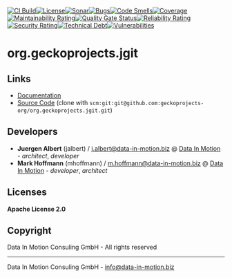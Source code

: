 [![CI Build](https://github.com/geckoprojects-org/org.geckoprojects.jgit/actions/workflows/build.yml/badge.svg)](https://github.com/geckoprojects-org/org.geckoprojects.jgit/actions/workflows/build.yml)[![License](https://github.com/geckoprojects-org/org.geckoprojects.jgit/actions/workflows/license.yml/badge.svg)](https://github.com/geckoprojects-org/org.geckoprojects.jgit/actions/workflows/license.yml )[![Sonar](https://github.com/geckoprojects-org/org.geckoprojects.jgit/actions/workflows/sonar.yml/badge.svg)](https://github.com/geckoprojects-org/org.geckoprojects.jgit/actions/workflows/sonar.yml )[![Bugs](https://sonarcloud.io/api/project_badges/measure?project=geckoprojects-org_org.geckoprojects.jgit&metric=bugs)](https://sonarcloud.io/dashboard?id=geckoprojects-org_org.geckoprojects.jgit)[![Code Smells](https://sonarcloud.io/api/project_badges/measure?project=geckoprojects-org_org.geckoprojects.jgit&metric=code_smells)](https://sonarcloud.io/dashboard?id=geckoprojects-org_org.geckoprojects.jgit)[![Coverage](https://sonarcloud.io/api/project_badges/measure?project=geckoprojects-org_org.geckoprojects.jgit&metric=coverage)](https://sonarcloud.io/dashboard?id=geckoprojects-org_org.geckoprojects.jgit)[![Maintainability Rating](https://sonarcloud.io/api/project_badges/measure?project=geckoprojects-org_org.geckoprojects.jgit&metric=sqale_rating)](https://sonarcloud.io/dashboard?id=geckoprojects-org_org.geckoprojects.jgit)[![Quality Gate Status](https://sonarcloud.io/api/project_badges/measure?project=geckoprojects-org_org.geckoprojects.jgit&metric=alert_status)](https://sonarcloud.io/dashboard?id=geckoprojects-org_org.geckoprojects.jgit)[![Reliability Rating](https://sonarcloud.io/api/project_badges/measure?project=geckoprojects-org_org.geckoprojects.jgit&metric=reliability_rating)](https://sonarcloud.io/dashboard?id=geckoprojects-org_org.geckoprojects.jgit)[![Security Rating](https://sonarcloud.io/api/project_badges/measure?project=geckoprojects-org_org.geckoprojects.jgit&metric=security_rating)](https://sonarcloud.io/dashboard?id=geckoprojects-org_org.geckoprojects.jgit)[![Technical Debt](https://sonarcloud.io/api/project_badges/measure?project=geckoprojects-org_org.geckoprojects.jgit&metric=sqale_index)](https://sonarcloud.io/dashboard?id=geckoprojects-org_org.geckoprojects.jgit)[![Vulnerabilities](https://sonarcloud.io/api/project_badges/measure?project=geckoprojects-org_org.geckoprojects.jgit&metric=vulnerabilities)](https://sonarcloud.io/dashboard?id=geckoprojects-org_org.geckoprojects.jgit)

# org.geckoprojects.jgit

## Links

* [Documentation](https://github.com/geckoprojects-org/org.geckoprojects.jgit)
* [Source Code](https://github.com/geckoprojects-org/org.geckoprojects.jgit) (clone with `scm:git:git@github.com:geckoprojects-org/org.geckoprojects.jgit.git`)


## Developers

* **Juergen Albert** (jalbert) / [j.albert@data-in-motion.biz](mailto:j.albert@data-in-motion.biz) @ [Data In Motion](https://www.datainmotion.de) - *architect*, *developer*
* **Mark Hoffmann** (mhoffmann) / [m.hoffmann@data-in-motion.biz](mailto:m.hoffmann@data-in-motion.biz) @ [Data In Motion](https://www.datainmotion.de) - *developer*, *architect*

## Licenses

**Apache License 2.0**

## Copyright

Data In Motion Consuling GmbH - All rights reserved

---
Data In Motion Consuling GmbH - [info@data-in-motion.biz](mailto:info@data-in-motion.biz)
